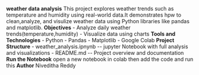 **weather data analysis**                                                                                                                                                     This project explores weather trends such as temperature and humidity using real-world data.It demonstrates hpw to clean,analyze, and visulize weather data using Python libraries like pandas and matplotlib.
**Objectives**                                                                                                                                                                   - Analyze daily weather trends(temperature,humidity)                                                                                                                             - Visualize data using charts
**Tools and Technologies**                                                                                                                                                        - Python                                                                                                                                                                         - Pandas                                                                                                                                                                         - Matplotlib                                                                                                                                                                     - Google Colab
**Project Structure**                                                                                                                                                             - weather_analysis.ipnynb -- jupyter Notebook with full analysis and visualizations                                                                                              - README.md -- Project overview and documentation
**Run the Notebook**                                                                                                                                                             open a new notebook in colab then add the code and run this
**Author**                                                                                                                                                                     Niveditha Reddy
